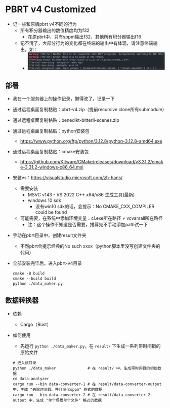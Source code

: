 # PBRT v4 Customized

* 记一些和原版pbrt v4不同的行为
  * 所有积分器输出的数值精度均为f32
    * 在原pbrt中，只有sppm输出f32，其他所有积分器输出f16
  * 记不清了，大部分行为的变化都在终端的输出中有体现，请注意终端输出，如：
    * ![image-20241112234659062](./README/image-20241112234659062.png)

## 部署

* 我在一个服务器上的操作记录，懒得改了，记录一下

* 通过远程桌面复制黏贴：pbrt-v4.zip（提前recursive clone所有submodule）

* 通过远程桌面复制黏贴：benedikt-bitterli-scenes.zip

* 通过远程桌面复制黏贴：python安装包

  * https://www.python.org/ftp/python/3.12.8/python-3.12.8-amd64.exe

* 通过远程桌面复制黏贴：cmake安装包

  * https://github.com/Kitware/CMake/releases/download/v3.31.2/cmake-3.31.2-windows-x86_64.msi

* 安装vs：https://visualstudio.microsoft.com/zh-hans/

  * 需要安装
    * MSVC v143 - VS 2022 C++ x64/x86 生成工具(最新)
    * windows 10 sdk
      * 没有win10 sdk的话，会提示：No CMAKE_CXX_COMPILER could be found
  * 可能需要，在系统中添加环境变量：cl.exe所在路径 + vcvarsall所在路径
    * 注：这个操作不知道是否需要，推荐先不手动添加path试一下
  
* 手动在pbrt目录中，创建result文件夹

  * 不然pbrt会提示经典的No such xxxx（python脚本里没写创建文件夹的代码）
  
* 全部安装完毕后，进入pbrt-v4目录

  ```
  cmake -B build
  cmake --build build
  python ./data_maker.py
  ```

## 数据转换器

* 依赖

  * Cargo（Rust）

* 如何使用

  * 先运行 `python ./data_maker.py`，在 `result/` 下生成一系列带时间戳的原始文件

  ```shell
  # 进入根目录
  python ./data_maker              # 在 result/ 中，生成带时间戳的初始数据
  cd data-analyzer
  cargo run --bin data-converter-1 # 在 result/data-converter-output 中，生成 "去除时间戳、并且简化sppm" 格式的数据
  cargo run --bin data-converter-2 # 在 result/data-converter-2-output 中，生成 "单个场景单个文件" 格式的数据
  ```

  

  